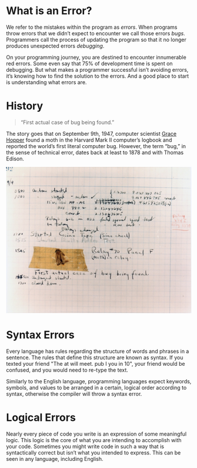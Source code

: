 # What is an Error?

We refer to the mistakes within the program as _errors_. When programs throw errors that we didn’t expect to encounter we call those errors _bugs_. Programmers call the process of updating the program so that it no longer produces unexpected errors _debugging_.

On your programming journey, you are destined to encounter innumerable red errors. Some even say that 75% of development time is spent on debugging. But what makes a programmer successful isn’t avoiding errors, it’s knowing how to find the solution to the errors. And a good place to start is understanding what errors are.

# History

> “First actual case of bug being found.”

The story goes that on September 9th, 1947, computer scientist [Grace Hopper](https://en.wikipedia.org/wiki/Grace_Hopper) found a moth in the Harvard Mark II computer’s logbook and reported the world’s first literal computer bug. However, the term “bug,” in the sense of technical error, dates back at least to 1878 and with Thomas Edison.

![First Bug, 1947](https://raw.githubusercontent.com/Codecademy/codepedia/main/codepedia/errors/first_bug.jpg)

# Syntax Errors

Every language has rules regarding the structure of words and phrases in a sentence. The rules that define this structure are known as syntax. If you texted your friend "The at will meet. pub I you in 10", your friend would be confused, and you would need to re-type the text.

Similarly to the English language, programming languages expect keywords, symbols, and values to be arranged in a certain, logical order according to syntax, otherwise the compiler will throw a syntax error.

# Logical Errors

Nearly every piece of code you write is an expression of some meaningful logic. This logic is the core of what you are intending to accomplish with your code. Sometimes you might write code in such a way that is syntactically correct but isn’t what you intended to express. This can be seen in any language, including English.
